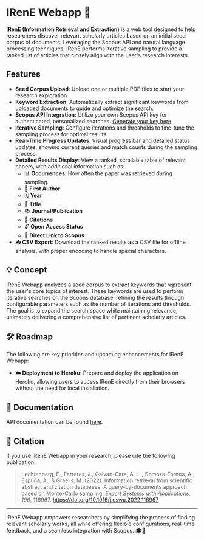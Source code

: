 # IRenE Webapp 🚀

**IRenE (Information Retrieval and Extraction)** is a web tool designed to help researchers discover relevant scholarly articles based on an initial seed corpus of documents. Leveraging the Scopus API and natural language processing techniques, IRenE performs iterative sampling to provide a ranked list of articles that closely align with the user's research interests.

## Features

- **Seed Corpus Upload**: Upload one or multiple PDF files to start your research exploration.
- **Keyword Extraction**: Automatically extract significant keywords from uploaded documents to guide and optimize the search.
- **Scopus API Integration**: Utilize your own Scopus API key for authenticated, personalized searches. [Generate your key here](https://dev.elsevier.com/).
- **Iterative Sampling**: Configure iterations and thresholds to fine-tune the sampling process for optimal results.
- **Real-Time Progress Updates**: Visual progress bar and detailed status updates, showing current queries and match counts during the sampling process.
- **Detailed Results Display**: View a ranked, scrollable table of relevant papers, with additional information such as:
  - 📊 **Occurrences**: How often the paper was retrieved during sampling.
  - 👤 **First Author**
  - 🗓️ **Year**
  - 📝 **Title**
  - 📚 **Journal/Publication**
  - 🔢 **Citations**
  - 🔓 **Open Access Status**
  - 🔗 **Direct Link to Scopus**
- **📥 CSV Export**: Download the ranked results as a CSV file for offline analysis, with proper encoding to handle special characters.

## 💡 Concept

IRenE Webapp analyzes a seed corpus to extract keywords that represent the user's core topics of interest. These keywords are used to perform iterative searches on the Scopus database, refining the results through configurable parameters such as the number of iterations and thresholds. The goal is to expand the search space while maintaining relevance, ultimately delivering a comprehensive list of pertinent scholarly articles.

## 🛠️ Roadmap

The following are key priorities and upcoming enhancements for IRenE Webapp:
- **☁️ Deployment to Heroku**: Prepare and deploy the application on Heroku, allowing users to access IRenE directly from their browsers without the need for local installation.
## 📖 Documentation 
API documentation can be found [here](https://flechtenberg.github.io/IRenE_webapp/).

## 📜 Citation

If you use IRenE Webapp in your research, please cite the following publication:

> Lechtenberg, F., Farreres, J., Galvan-Cara, A.-L., Somoza-Tornos, A., Espuña, A., & Graells, M. (2022). Information retrieval from scientific abstract and citation databases: A query-by-documents approach based on Monte-Carlo sampling. *Expert Systems with Applications, 199*, 116967. https://doi.org/10.1016/j.eswa.2022.116967

---

IRenE Webapp empowers researchers by simplifying the process of finding relevant scholarly works, all while offering flexible configurations, real-time feedback, and a seamless integration with Scopus. 🎓🔬
